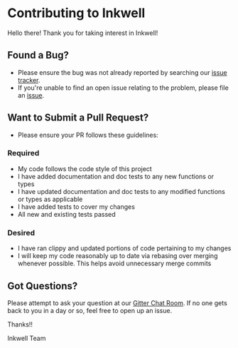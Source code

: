 # Contributing to Inkwell

Hello there! Thank you for taking interest in Inkwell!

## Found a Bug?

* Please ensure the bug was not already reported by searching our [issue tracker](https://github.com/TheDan64/inkwell/issues).
* If you're unable to find an open issue relating to the problem, please file an [issue](https://github.com/TheDan64/inkwell/issues/new).

<!--- * Please use the issue template to create the issue --->

## Want to Submit a Pull Request?

* Please ensure your PR follows these guidelines:

### Required

* My code follows the code style of this project
* I have added documentation and doc tests to any new functions or types
* I have updated documentation and doc tests to any modified functions or types as applicable
* I have added tests to cover my changes
* All new and existing tests passed

### Desired

* I have ran clippy and updated portions of code pertaining to my changes
* I will keep my code reasonably up to date via rebasing over merging whenever possible. This helps avoid unnecessary merge commits

## Got Questions?

Please attempt to ask your question at our [Gitter Chat Room](https://gitter.im/inkwell-rs/Lobby). If no one gets back to you in a day or so, feel free to open up an issue.

Thanks!!

Inkwell Team
